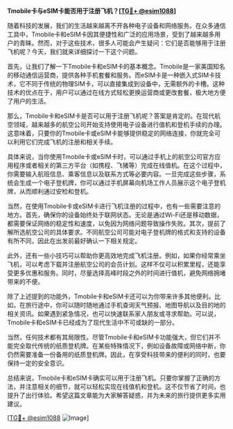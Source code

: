 **Tmobile卡与eSIM卡能否用于注册飞机？[[TG💪+ @esim1088](https://t.me/s/esim1088)]**

随着科技的发展，我们的生活越来越离不开各种电子设备和网络服务。在众多通信工具中，Tmobile卡和eSIM卡因其便捷性和广泛的应用场景，受到了越来越多用户的青睐。然而，对于这些技术，很多人可能会产生疑问：它们是否能够用于注册飞机呢？今天，我们就来详细探讨一下这个问题。

首先，让我们了解一下Tmobile卡和eSIM卡的基本概念。Tmobile是一家美国知名的移动通信运营商，提供各种手机套餐和服务。而eSIM卡是一种嵌入式SIM卡技术，它不同于传统的物理SIM卡，可以直接集成到设备中，无需额外的卡槽。这种技术的优点在于，用户可以通过在线方式轻松更换运营商或更改套餐，极大地方便了用户的生活。

那么，Tmobile卡和eSIM卡是否可以用于注册飞机呢？答案是肯定的。在现代航空领域，越来越多的航空公司开始支持使用电子设备进行值机和登机手续的办理。这意味着，只要你的Tmobile卡或eSIM卡能够提供稳定的网络连接，你就完全可以利用它们完成飞机的注册和相关手续。

具体来说，当你使用Tmobile卡或eSIM卡时，可以通过手机上的航空公司官方应用程序或者相关的第三方平台（如携程、飞猪等）完成在线值机。在这个过程中，你需要输入航班信息、乘客信息以及联系方式等必要内容。一旦完成这些步骤，系统会生成一个电子登机牌，你可以通过手机屏幕向机场工作人员展示这个电子登机牌，从而顺利通过安检和登机。

当然，在使用Tmobile卡或eSIM卡进行飞机注册的过程中，也有一些需要注意的地方。首先，确保你的设备始终处于联网状态。无论是通过Wi-Fi还是移动数据，都需要保证网络的稳定性和速度，以免因为网络问题导致操作失败。其次，提前了解所选航空公司的具体要求。不同航空公司可能对电子登机牌的格式和支持的设备有所不同，因此在出发前最好确认一下相关规定。

此外，还有一些小技巧可以帮助你更高效地完成飞机注册。例如，如果你经常乘坐飞机，可以考虑下载并注册航空公司的会员计划。这样不仅可以积累里程，还能享受更多优惠和服务。同时，尽量选择高峰时段之外的时间进行值机，避免网络拥堵带来的不便。

除了上述提到的功能外，Tmobile卡和eSIM卡还可以为你带来许多其他便利。比如，在旅行途中，你可以随时随地通过手机查询天气预报、地图导航以及目的地的相关资讯。如果遇到紧急情况，也可以快速联系家人朋友或寻求帮助。可以说，Tmobile卡和eSIM卡已经成为了现代生活中不可或缺的一部分。

当然，任何技术都有其局限性。尽管Tmobile卡和eSIM卡功能强大，但它们并不能完全取代传统的纸质登机牌。在某些特殊情况下，例如设备故障或网络中断，你仍然需要准备一份备用的纸质登机牌。因此，在享受科技带来的便利的同时，也要保持一定的安全意识。

总结来说，Tmobile卡和eSIM卡确实可以用于注册飞机。只要你掌握了正确的方法，并注意相关的细节，就可以轻松实现在线值机和登机。这不仅节省了时间，也提升了出行体验。希望这篇文章能为大家解答疑惑，并为未来的旅行提供更多实用建议。

[[TG💪+ @esim1088](https://t.me/s/esim1088) ![Image](https://i.postimg.cc/4NQfJmqS/Snipaste-2025-05-13-00-14-12.png)]
